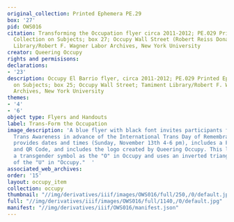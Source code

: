 ```yaml
---
original_collection: Printed Ephemera PE.29
box: '27'
pid: OWS016
citation: Transforming the Occupation flyer circa 2011-2012; PE.029 Printed Ephemera
  Collection on Subjects; box 27; Occupy Wall Street (Robert Reiss Donation); Tamiment
  Library/Robert F. Wagner Labor Archives, New York University
creator: Queering Occupy
rights and permisisons:
declarations:
- '23'
description: Occupy El Barrio flyer, circa 2011-2012; PE.029 Printed Ephemera Collection
  on Subjects; box 25; Occupy Wall Street; Tamiment Library/Robert F. Wagner Labor
  Archives, New York University
themes:
- '4'
- '6'
object type: Flyers and Handouts
label: Trans-Form the Occupation
image_description: 'A blue flyer with black font invites participants for a Day of
  Trans Awareness in advance of the International Trans Day of Remembrance. The flyer
  provides dates and times (Sunday, November 13th 4-6 pm), includes a Facebook link
  and QR Code, and includes the logo created by Queering Occupy. This logo incorprates
  a transgender symbol as the "O" in Occupy and uses an inverted triangle in the place
  of the "U" in "Occupy."  '
associated_web_archives:
order: '15'
layout: occupy_item
collection: occupy
thumbnail: "//img/derivatives/iiif/images/OWS016/full/250,/0/default.jpg"
full: "//img/derivatives/iiif/images/OWS016/full/1140,/0/default.jpg"
manifest: "//img/derivatives/iiif/OWS016/manifest.json"
---
```

